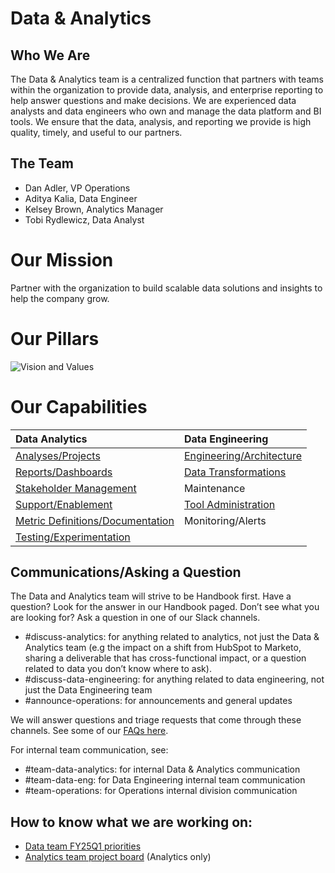 # **Data & Analytics**

## **Who We Are**

The Data & Analytics team is a centralized function that partners with teams within the organization to provide data, analysis, and enterprise reporting to help answer questions and make decisions. We are experienced data analysts and data engineers who own and manage the data platform and BI tools. We ensure that the data, analysis, and reporting we provide is high quality, timely, and useful to our partners.

## The Team

- Dan Adler, VP Operations
- Aditya Kalia, Data Engineer
- Kelsey Brown, Analytics Manager
- Tobi Rydlewicz, Data Analyst

# **Our Mission**

Partner with the organization to build scalable data solutions and insights to help the company grow.

# **Our Pillars**

![Vision and Values](https://storage.googleapis.com/sourcegraph-assets/Data%20And%20Analytics%20Vision%20and%20Values.png)

# **Our Capabilities**

| <strong>Data Analytics</strong>                      | <strong>Data Engineering</strong>               |
| :--------------------------------------------------- | :---------------------------------------------- |
| [Analyses/Projects](analyses-projects.md)            | [Engineering/Architecture](architecture.md)     |
| [Reports/Dashboards](reports.md)                     | [Data Transformations](data-transformations.md) |
| [Stakeholder Management](stakeholder-mgmt.md)        | Maintenance                                     |
| [Support/Enablement](enablement.md)                  | [Tool Administration](tools.md)                 |
| [Metric Definitions/Documentation](documentation.md) | Monitoring/Alerts                               |
| [Testing/Experimentation](testing.md)                |                                                 |

## **Communications/Asking a Question**

The Data and Analytics team will strive to be Handbook first. Have a question? Look for the answer in our Handbook paged. Don’t see what you are looking for? Ask a question in one of our Slack channels.

- #discuss-analytics: for anything related to analytics, not just the Data & Analytics team (e.g the impact on a shift from HubSpot to Marketo, sharing a deliverable that has cross-functional impact, or a question related to data you don’t know where to ask).
- #discuss-data-engineering: for anything related to data engineering, not just the Data Engineering team
- #announce-operations: for announcements and general updates

We will answer questions and triage requests that come through these channels. See some of our [FAQs here](faq.md).

For internal team communication, see:

- #team-data-analytics: for internal Data & Analytics communication
- #team-data-eng: for Data Engineering internal team communication
- #team-operations: for Operations internal division communication

## **How to know what we are working on:**

- [Data team FY25Q1 priorities](https://docs.google.com/document/d/1GKAhAin60a-qejyKaOXjzb2lS92iZ2zbYv1gK6CfWHM/edit)
- [Analytics team project board](https://github.com/orgs/sourcegraph/projects/396) (Analytics only)


